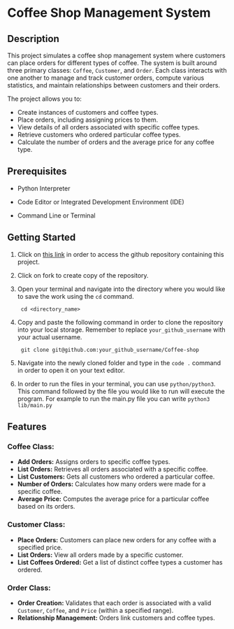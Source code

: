 # Coffee Shop Management System

## Description
This project simulates a coffee shop management system where customers can place orders for different types of coffee. The system is built around three primary classes: `Coffee`, `Customer`, and `Order`. Each class interacts with one another to manage and track customer orders, compute various statistics, and maintain relationships between customers and their orders.

The project allows you to:
- Create instances of customers and coffee types.
- Place orders, including assigning prices to them.
- View details of all orders associated with specific coffee types.
- Retrieve customers who ordered particular coffee types.
- Calculate the number of orders and the average price for any coffee type.

## Prerequisites
- Python Interpreter

- Code Editor or Integrated Development Environment (IDE)

- Command Line or Terminal


## Getting Started

1.  Click on [this link](https://github.com/bmgwaro/Coffee-shop) in order to access the github repository containing this project.
2.  Click on fork to create copy of the repository.

3.  Open your terminal and navigate into the directory where you would like to save the work using the `cd` command.

         cd <directory_name>

4.  Copy and paste the following command in order to clone the repository into your local storage. Remember to replace `your_github_username` with your actual username.

         git clone git@github.com:your_github_username/Coffee-shop

5.  Navigate into the newly cloned folder and type in the `code .` command in order to open it on your text editor.

6. In order to run the files in your terminal, you can use `python/python3`. This command followed by the file you would like to run will execute the program. For example to run the main.py file you can write `python3 lib/main.py`

## Features

### Coffee Class:
- **Add Orders:** Assigns orders to specific coffee types.
- **List Orders:** Retrieves all orders associated with a specific coffee.
- **List Customers:** Gets all customers who ordered a particular coffee.
- **Number of Orders:** Calculates how many orders were made for a specific coffee.
- **Average Price:** Computes the average price for a particular coffee based on its orders.

### Customer Class:
- **Place Orders:** Customers can place new orders for any coffee with a specified price.
- **List Orders:** View all orders made by a specific customer.
- **List Coffees Ordered:** Get a list of distinct coffee types a customer has ordered.

### Order Class:
- **Order Creation:** Validates that each order is associated with a valid `Customer`, `Coffee`, and `Price` (within a specified range).
- **Relationship Management:** Orders link customers and coffee types.

